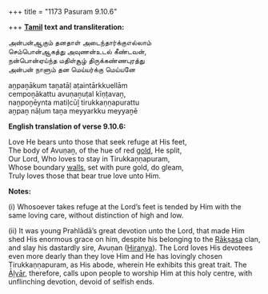 +++
title = "1173 Pasuram 9.10.6"

+++
**[Tamil](/definition/tamil#history "show Tamil definitions") text and transliteration:**

அன்பன்ஆகும் தனதாள் அடைந்தார்க்குஎல்லாம்  
செம்பொன்ஆகத்து அவுணன்உடல் கீண்டவன்,  
நன்பொன்ஏய்ந்த மதிள்சூழ் திருக்கண்ணபுரத்து  
அன்பன் நாளும் தன மெய்யர்க்கு மெய்யனே

aṉpaṉākum taṉatāḷ aṭaintārkkuellām  
cempoṉākattu avuṇaṉuṭal kīṇṭavaṉ,  
naṉpoṉēynta matiḷcūḻ tirukkaṇṇapurattu  
aṉpaṉ nāḷum taṉa meyyarkku meyyaṉē

**English translation of verse 9.10.6:**

Love He bears unto those that seek refuge at His feet,  
The body of Avuṇaṉ, of the hue of red [gold](/definition/gold#history "show gold definitions"), He split,  
Our Lord, Who loves to stay in Tirukkaṇṇapuram,  
Whose boundary [walls](/definition/wall#history "show walls definitions"), set with pure gold, do gleam,  
Truly loves those that bear true love unto Him.

**Notes:**

\(i\) Whosoever takes refuge at the Lord’s feet is tended by Him with the same loving care, without distinction of high and low.

\(ii\) It was young Prahlādā’s great devotion unto the Lord, that made Him shed His enormous grace on him, despite his belonging to the [Rākṣasa](/definition/rakshasa#vaishnavism "show Rākṣasa definitions") clan, and slay his dastardly sire, Avuṇan ([Hiraṇya](/definition/hiranya#history "show Hiraṇya definitions")). The Lord loves His devotees even more dearly than they love Him and He has lovingly chosen Tirukkaṇṇapuram, as His abode, wherein He exhibits this great trait. The [Āḻvār](/definition/aḻvar#vaishnavism "show Āḻvār definitions"), therefore, calls upon people to worship Him at this holy centre, with unflinching devotion, devoid of selfish ends.


